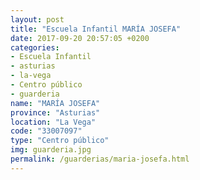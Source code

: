 ```yaml
---
layout: post
title: "Escuela Infantil MARÍA JOSEFA"
date: 2017-09-20 20:57:05 +0200
categories:
- Escuela Infantil
- asturias
- la-vega
- Centro público
- guarderia
name: "MARÍA JOSEFA"
province: "Asturias"
location: "La Vega"
code: "33007097"
type: "Centro público"
img: guarderia.jpg
permalink: /guarderias/maria-josefa.html
---
```

